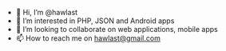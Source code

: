 - 👋 Hi, I’m @hawlast
- 👀 I’m interested in PHP, JSON and Android apps
- 💞️ I’m looking to collaborate on web applications, mobile apps 
- 📫 How to reach me on hawlast@gmail.com

<!---
hawlast/hawlast is a ✨ special ✨ repository because its `README.md` (this file) appears on your GitHub profile.
You can click the Preview link to take a look at your changes.
--->
